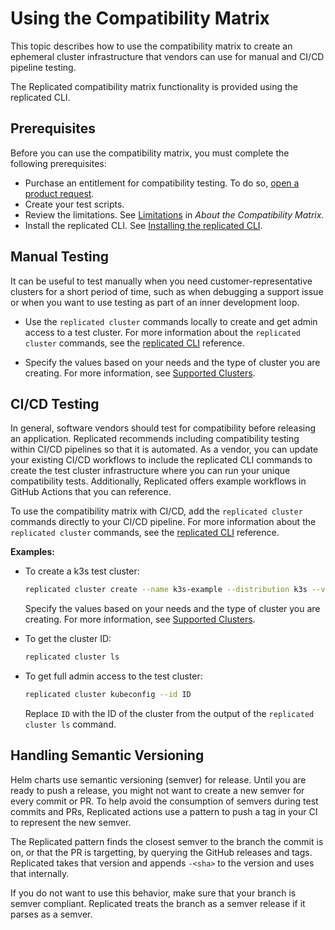 # Using the Compatibility Matrix

This topic describes how to use the compatibility matrix to create an ephemeral cluster infrastructure that vendors can use for manual and CI/CD pipeline testing.

The Replicated compatibility matrix functionality is provided using the replicated CLI.

## Prerequisites

Before you can use the compatibility matrix, you must complete the following prerequisites:

- Purchase an entitlement for compatibility testing. To do so, [open a product request](https://vendor.replicated.com/support?requestType=feature&productArea=vendor).
- Create your test scripts.
- Review the limitations. See [Limitations](testing-about#limitations) in _About the Compatibility Matrix_.
- Install the replicated CLI. See [Installing the replicated CLI](/reference/replicated-cli-installing).

## Manual Testing

It can be useful to test manually when you need customer-representative clusters for a short period of time, such as when debugging a support issue or when you want to use testing as part of an inner development loop.

- Use the `replicated cluster` commands locally to create and get admin access to a test cluster. For more information about the `replicated cluster` commands, see the [replicated CLI](replicated-cli-customer-create) reference.

- Specify the values based on your needs and the type of cluster you are creating. For more information, see [Supported Clusters](testing-supported-clusters).

## CI/CD Testing

In general, software vendors should test for compatibility before releasing an application. Replicated recommends  including compatibility testing within CI/CD pipelines so that it is automated. As a vendor, you can update your existing CI/CD workflows to include the replicated CLI commands to create the test cluster infrastructure where you can run your unique compatibility tests. Additionally, Replicated offers example workflows in GitHub Actions that you can reference.

To use the compatibility matrix with CI/CD, add the `replicated cluster` commands directly to your CI/CD pipeline. For more information about the `replicated cluster` commands, see the [replicated CLI](replicated-cli-customer-create) reference.

**Examples:**

- To create a k3s test cluster:

    ```bash
    replicated cluster create --name k3s-example --distribution k3s --version 1.24 --disk 100 --instance-type repl.small
    ```
    Specify the values based on your needs and the type of cluster you are creating. For more information, see [Supported Clusters](testing-supported-clusters).

- To get the cluster ID:

    ```bash
    replicated cluster ls
    ```

- To get full admin access to the test cluster:

    ```bash
    replicated cluster kubeconfig --id ID
    ```

    Replace `ID` with the ID of the cluster from the output of the `replicated cluster ls` command.

## Handling Semantic Versioning

Helm charts use semantic versioning (semver) for release. Until you are ready to push a release, you might not want to create a new semver for every commit or PR. To help avoid the consumption of semvers during test commits and PRs, Replicated actions use a pattern to push a tag in your CI to represent the new semver.

The Replicated pattern finds the closest semver to the branch the commit is on, or that the PR is targetting, by querying the GitHub releases and tags. Replicated takes that version and appends `-<sha>` to the version and uses that internally.

If you do not want to use this behavior, make sure that your branch is semver compliant. Replicated treats the branch as a semver release if it parses as a semver.

